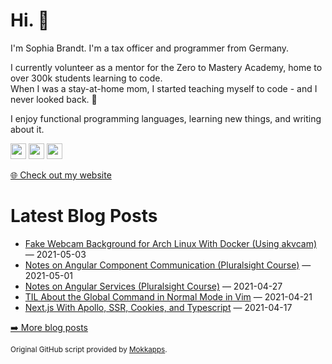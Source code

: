 <h1>Hi. 👋</h1>
<p>I'm Sophia Brandt. I'm a tax officer and programmer from Germany.</p>
<p>I currently volunteer as a mentor for the Zero to Mastery Academy, home to over 300k students learning to code.<br>
When I was a stay-at-home mom, I started teaching myself to code - and I never looked back. 💜</p>
<p>I enjoy functional programming languages, learning new things, and writing about it.</p>
<p><a href="https://www.twitter.com/hisophiabrandt"><img src="https://img.shields.io/badge/twitter-%231DA1F2.svg?&style=for-the-badge&logo=twitter&logoColor=white" height=25></a> <a href="https://www.linkedin.com/in/sophiabrandt"><img src="https://img.shields.io/badge/linkedin-%230077B5.svg?&style=for-the-badge&logo=linkedin&logoColor=white" height=25></a> <a href="https://dev.to/sophiabrandt"><img src="https://img.shields.io/badge/DEV.TO-%230A0A0A.svg?&style=for-the-badge&logo=dev-dot-to&logoColor=white" height=25></a></p>
<p><a href="https://www.sophiabrandt.com">🌐 Check out my website</a></p>
<h1>Latest Blog Posts</h1>
  <ul>
    <li><a href=https://www.rockyourcode.com/fake-webcam-background-for-arch-linux-with-docker/>Fake Webcam Background for Arch Linux With Docker (Using akvcam)</a> — 2021-05-03</li><li><a href=https://www.rockyourcode.com/notes-on-angular-component-communication-pluralsight/>Notes on Angular Component Communication (Pluralsight Course)</a> — 2021-05-01</li><li><a href=https://www.rockyourcode.com/notes-on-angular-services-pluralsight/>Notes on Angular Services (Pluralsight Course)</a> — 2021-04-27</li><li><a href=https://www.rockyourcode.com/til-about-the-global-command-in-normal-mode-in-vim/>TIL About the Global Command in Normal Mode in Vim</a> — 2021-04-21</li><li><a href=https://www.rockyourcode.com/nextjs-with-apollo-ssr-cookies-and-typescript/>Next.js With Apollo, SSR, Cookies, and Typescript</a> — 2021-04-17</li>
  </ul>
<p><a href="https://www.rockyourcode.com">➡️ More blog posts</a></p>
<p><small>Original GitHub script provided by <a href="https://github.com/Mokkapps">Mokkapps</a>.</small></p>
